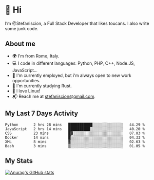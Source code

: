# 👋 Hi

I’m @Stefaniscion, a Full Stack Developer that likes toucans.
I also write some junk code.

## About me

- 🌍 I'm from Rome, Italy.
- 💻 I code in different languages: Python, PHP, C++, Node.JS, JavaScript...
- 💼 I'm currently employed, but i'm always open to new work opportunities.
- 🌱 I'm currently studying Rust.
- 🐧 I love Linux!
- 📬 Reach me at stefaniscion@gmail.com.

## My Last 7 Days Activity
<!--START_SECTION:waka-->

```text
Python       2 hrs 28 mins   ███████████░░░░░░░░░░░░░░   44.29 %
JavaScript   2 hrs 14 mins   ██████████░░░░░░░░░░░░░░░   40.20 %
CSS          23 mins         █▓░░░░░░░░░░░░░░░░░░░░░░░   07.03 %
Docker       14 mins         █░░░░░░░░░░░░░░░░░░░░░░░░   04.33 %
XML          8 mins          ▓░░░░░░░░░░░░░░░░░░░░░░░░   02.63 %
Bash         3 mins          ▒░░░░░░░░░░░░░░░░░░░░░░░░   01.05 %
```

<!--END_SECTION:waka-->

## My Stats
[![Anurag's GitHub stats](https://github-readme-stats.vercel.app/api?username=stefaniscion)](https://github.com/anuraghazra/github-readme-stats)
